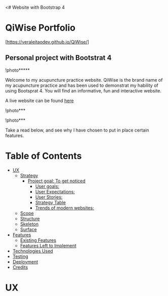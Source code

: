 <# Website with Bootstrap 4

# QiWise Portfolio
[https://veraleitaodev.github.io/QiWise/]

## Personal project with Bootstrat 4

!photo*****


Welcome to my acupuncture practice website. QiWise is the brand name of my acupuncture practice and has been used to demonstrat my hability of using Bootsprat 4. You will find an informative, fun and interactive website. 

A live website can be found [here](#)

!photo***

!photo***

Take a read below, and see why I have chosen to put in place certain features. 

# Table of Contents
- [UX](#ux)
  * [Strategy](#strategy)
    + [Project goal: To get noticed](#project-goal--to-get-noticed)
      - [User goals:](#user-goals-)
      - [User Expectations:](#user-expectations-)
      - [User Stories:](#user-stories-)
      - [Strategy Table](#strategy-table)
      - [Trends of modern websites:](#trends-of-modern-websites-)
  * [Scope](#scope)
  * [Structure](#structure)
  * [Skeleton](#skeleton)
  * [Surface](#surface)
- [Features](#features)
    + [Existing Features](#existing-features)
    + [Features Left to Implement](#features-left-to-implement)
- [Technologies Used](#technologies-used)
- [Testing](#testing)
- [Deployment](#deployment)
- [Credits](#credits)
# UX



